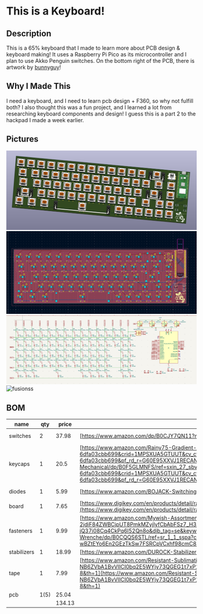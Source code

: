 # This is a Keyboard!

## Description
This is a 65% keyboard that I made to learn more about PCB design & keyboard making! It uses a Raspberry Pi Pico as its microcontroller and I plan to use Akko Penguin switches. On the bottom right of the PCB, there is artwork by [bunnyguy](https://bunnyguy.foo/)!

## Why I Made This
I need a keyboard, and I need to learn pcb design + F360, so why not fulfill both? I also thought this was a fun project, and I learned a lot from researching keyboard components and design! I guess this is a part 2 to the hackpad I made a week earlier.


## Pictures
![very good](pictures/3d%20view!.png)
![good good good](pictures/pcb.png)
![good good](pictures/schematic.png)
![fusionss](pictures/Screenshot%202025-07-05%20at%205.33.53 PM.png)
## BOM
| name        | qty  | price  | link                                                                                                                                                                                                                                                                                                                                                                                                                                                                                                                                                                                                                                                                                                                                                                                                                                                                                                                                                                                                                                                                                                                                                                                                                                                                                                                             | notes                 |
| ----------- | ---- | ------ | -------------------------------------------------------------------------------------------------------------------------------------------------------------------------------------------------------------------------------------------------------------------------------------------------------------------------------------------------------------------------------------------------------------------------------------------------------------------------------------------------------------------------------------------------------------------------------------------------------------------------------------------------------------------------------------------------------------------------------------------------------------------------------------------------------------------------------------------------------------------------------------------------------------------------------------------------------------------------------------------------------------------------------------------------------------------------------------------------------------------------------------------------------------------------------------------------------------------------------------------------------------------------------------------------------------------------------- | --------------------- |
| switches    | 2    | 37.98  | [https://www.amazon.com/dp/B0CJY7QN11?maas=maas_adg_38AB58FC53054C4DAC1A347FC7689420_afap_abs&ref_=aa_maas&tag=maas&th=1](https://www.amazon.com/dp/B0CJY7QN11?maas=maas_adg_38AB58FC53054C4DAC1A347FC7689420_afap_abs&ref_=aa_maas&tag=maas&th=1)                                                                                                                                                                                                                                                                                                                                                                                                                                                                                                                                                                                                                                                                                                                                                                                                                                                                                                                                                                                                                                                                               | awesome-mx style      |
| keycaps     | 1    | 20.5   | [https://www.amazon.com/Rainy75-Gradient-Minimalist-Keyboard-Mechanical/dp/B0F5GLMNFS/ref=sxin_27_sbv_search_btf?content-id=amzn1.sym.c8b39f81-ded8-4d75-80c2-6dfa03cbb699%3Aamzn1.sym.c8b39f81-ded8-4d75-80c2-6dfa03cbb699&crid=1MPSXUA5GTUUT&cv_ct_cx=mx%2Bkeycaps%2Bstandard&keywords=mx%2Bkeycaps%2Bstandard&pd_rd_i=B0F5GLMNFS&pd_rd_r=6bb2a6d4-8e5f-4363-8c05-bd323af9282f&pd_rd_w=U4W2a&pd_rd_wg=DZ6HA&pf_rd_p=c8b39f81-ded8-4d75-80c2-6dfa03cbb699&pf_rd_r=G60E95XXVJ1RECAN13DM&qid=1751361425&s=electronics&sbo=RZvfv%2F%2FHxDF%2BO5021pAnSA%3D%3D&sprefix=mx%2Bkeycaps%2Bstandar%2Celectronics%2C154&sr=1-1-5190daf0-67e3-427c-bea6-c72c1df98776&th=1](https://www.amazon.com/Rainy75-Gradient-Minimalist-Keyboard-Mechanical/dp/B0F5GLMNFS/ref=sxin_27_sbv_search_btf?content-id=amzn1.sym.c8b39f81-ded8-4d75-80c2-6dfa03cbb699%3Aamzn1.sym.c8b39f81-ded8-4d75-80c2-6dfa03cbb699&crid=1MPSXUA5GTUUT&cv_ct_cx=mx%2Bkeycaps%2Bstandard&keywords=mx%2Bkeycaps%2Bstandard&pd_rd_i=B0F5GLMNFS&pd_rd_r=6bb2a6d4-8e5f-4363-8c05-bd323af9282f&pd_rd_w=U4W2a&pd_rd_wg=DZ6HA&pf_rd_p=c8b39f81-ded8-4d75-80c2-6dfa03cbb699&pf_rd_r=G60E95XXVJ1RECAN13DM&qid=1751361425&s=electronics&sbo=RZvfv%2F%2FHxDF%2BO5021pAnSA%3D%3D&sprefix=mx%2Bkeycaps%2Bstandar%2Celectronics%2C154&sr=1-1-5190daf0-67e3-427c-bea6-c72c1df98776&th=1) | idk if these work     |
| diodes      | 1    | 5.99   | [https://www.amazon.com/BOJACK-Switching-IN4148-Electronic-Silicon/dp/B07Q4F3Y5W/ref=cm_cr_arp_d_product_top?ie=UTF8](https://www.amazon.com/BOJACK-Switching-IN4148-Electronic-Silicon/dp/B07Q4F3Y5W/ref=cm_cr_arp_d_product_top?ie=UTF8)                                                                                                                                                                                                                                                                                                                                                                                                                                                                                                                                                                                                                                                                                                                                                                                                                                                                                                                                                                                                                                                                                       | first thing popped up |
| board       | 1    | 7.65   | [https://www.digikey.com/en/products/detail/raspberry-pi/SC0918/16627943?gad_source=1&gad_campaignid=20243136172&gbraid=0AAAAADrbLljqW2QWpgmscmTSfeevh5DOv&gclid=Cj0KCQjwyIPDBhDBARIsAHJyyVjjgVDa1KPtyNgtH46oeAumVBSg4IbVCXbjPDwcXYAMfWDoawfxVWUaAt6oEALw_wcB&gclsrc=aw.ds](https://www.digikey.com/en/products/detail/raspberry-pi/SC0918/16627943?gad_source=1&gad_campaignid=20243136172&gbraid=0AAAAADrbLljqW2QWpgmscmTSfeevh5DOv&gclid=Cj0KCQjwyIPDBhDBARIsAHJyyVjjgVDa1KPtyNgtH46oeAumVBSg4IbVCXbjPDwcXYAMfWDoawfxVWUaAt6oEALw_wcB&gclsrc=aw.ds)                                                                                                                                                                                                                                                                                                                                                                                                                                                                                                                                                                                                                                                                                                                                                                           | i think this works    |
| fasteners   | 1    | 9.99   | [https://www.amazon.com/Mywish-Assortment-Stainless-Washers-Wrenche/dp/B0CQQS6STL/ref=sr_1_1_sspa?crid=28SX9XPKU20Q5&dib=eyJ2IjoiMSJ9.dwMblmjxEM9g5HSlEHTddXwVbNEtfIn39mfrWtbe3HEbGWmOpW4nlDGtvjnjUv9lBxON0qfRkqmoCeSFer8UVdyNSpRJWoSjT_lB-2jdiF84ZWBCjpUT8PmkMZyjIyfCbAbFSz7_H3Xv4k2vzIkE7tNEAp1dFILJ9rmj6z9wVtyY1Kh9jt1CyzN8PC_FDJp-wBZtEYo6En2GEzTkSw7FSRCpVCxhf98cmC80X7Ev_rk.X8m8y9LwbooWOW68bzW6-jQ37i08Cq4CkPq6l52Qn8o&dib_tag=se&keywords=nut%2Band%2Bbolt%2Bset%2Bm3%2Bm4&qid=1751223767&sprefix=nut%2Band%2Bbolt%2Bset%2Bm3%2Bm4%2Caps%2C147&sr=8-1-spons&sp_csd=d2lkZ2V0TmFtZT1zcF9hdGY&th=1](https://www.amazon.com/Mywish-Assortment-Stainless-Washers-Wrenche/dp/B0CQQS6STL/ref=sr_1_1_sspa?crid=28SX9XPKU20Q5&dib=eyJ2IjoiMSJ9.dwMblmjxEM9g5HSlEHTddXwVbNEtfIn39mfrWtbe3HEbGWmOpW4nlDGtvjnjUv9lBxON0qfRkqmoCeSFer8UVdyNSpRJWoSjT_lB-2jdiF84ZWBCjpUT8PmkMZyjIyfCbAbFSz7_H3Xv4k2vzIkE7tNEAp1dFILJ9rmj6z9wVtyY1Kh9jt1CyzN8PC_FDJp-wBZtEYo6En2GEzTkSw7FSRCpVCxhf98cmC80X7Ev_rk.X8m8y9LwbooWOW68bzW6-jQ37i08Cq4CkPq6l52Qn8o&dib_tag=se&keywords=nut%2Band%2Bbolt%2Bset%2Bm3%2Bm4&qid=1751223767&sprefix=nut%2Band%2Bbolt%2Bset%2Bm3%2Bm4%2Caps%2C147&sr=8-1-spons&sp_csd=d2lkZ2V0TmFtZT1zcF9hdGY&th=1)                                                                                                                 | m3 hopefully is good  |
| stabilizers | 1    | 18.99  | [https://www.amazon.com/DUROCK-Stabilizers-Translucent-Keyboard-Mechanical/dp/B0B2RVN19F?th=1](https://www.amazon.com/DUROCK-Stabilizers-Translucent-Keyboard-Mechanical/dp/B0B2RVN19F?th=1)                                                                                                                                                                                                                                                                                                                                                                                                                                                                                                                                                                                                                                                                                                                                                                                                                                                                                                                                                                                                                                                                                                                                     | suggested             |
| tape        | 1    | 7.99   | [https://www.amazon.com/Resistant-Sublimation-Temperature-Electronics-Polyimide/dp/B07F8TZZ4N/ref=sr_1_8?crid=1A131O0ZI0A4&dib=eyJ2IjoiMSJ9.VtmU-4xp7faGmB9TAb4YB6R3MgDvUpV1I2hQyU8KJj0g17clYM30cK2ObOpCXD4FH6s7DYcNK4i-IA3hbK2z6vk2GZ5VrbKifHq79jHGaMQ2m-NB6ZVbA1BvVIICI0bq2E5WYjy73QGEG1t7xP123QXN1Q5c6wjbP_BdqIgdsPH_R4lY6juEQ7W_60bcTQghakNfk8rFUV1CGcbJF0WP_RfrfeegrOEsmFuQUAn8fKM.r2Q5CB13SL7oY1vxczy3buI1Tz5LTgkngcK19bo0VWw&dib_tag=se&keywords=heat%2Bresistant%2Btap&qid=1751613740&sprefix=heat%2Bresistant%2Btap%2Caps%2C169&sr=8-8&th=1](https://www.amazon.com/Resistant-Sublimation-Temperature-Electronics-Polyimide/dp/B07F8TZZ4N/ref=sr_1_8?crid=1A131O0ZI0A4&dib=eyJ2IjoiMSJ9.VtmU-4xp7faGmB9TAb4YB6R3MgDvUpV1I2hQyU8KJj0g17clYM30cK2ObOpCXD4FH6s7DYcNK4i-IA3hbK2z6vk2GZ5VrbKifHq79jHGaMQ2m-NB6ZVbA1BvVIICI0bq2E5WYjy73QGEG1t7xP123QXN1Q5c6wjbP_BdqIgdsPH_R4lY6juEQ7W_60bcTQghakNfk8rFUV1CGcbJF0WP_RfrfeegrOEsmFuQUAn8fKM.r2Q5CB13SL7oY1vxczy3buI1Tz5LTgkngcK19bo0VWw&dib_tag=se&keywords=heat%2Bresistant%2Btap&qid=1751613740&sprefix=heat%2Bresistant%2Btap%2Caps%2C169&sr=8-8&th=1)                                                                                                                                                                                                                       |                       |
| pcb         | 1(5) | 25.04  |                                                                                                                                                                                                                                                                                                                                                                                                                                                                                                                                                                                                                                                                                                                                                                                                                                                                                                                                                                                                                                                                                                                                                                                                                                                                                                                                  |                       |
|             |      | 134.13 |                                                                                                                                                                                                                                                                                                                                                                                                                                                                                                                                                                                                                                                                                                                                                                                                                                                                                                                                                                                                                                                                                                                                                                                                                                                                                                                                  |                       |